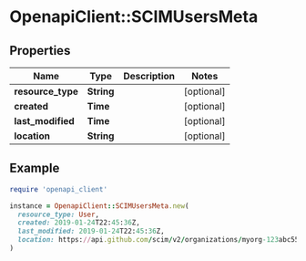 # OpenapiClient::SCIMUsersMeta

## Properties

| Name | Type | Description | Notes |
| ---- | ---- | ----------- | ----- |
| **resource_type** | **String** |  | [optional] |
| **created** | **Time** |  | [optional] |
| **last_modified** | **Time** |  | [optional] |
| **location** | **String** |  | [optional] |

## Example

```ruby
require 'openapi_client'

instance = OpenapiClient::SCIMUsersMeta.new(
  resource_type: User,
  created: 2019-01-24T22:45:36Z,
  last_modified: 2019-01-24T22:45:36Z,
  location: https://api.github.com/scim/v2/organizations/myorg-123abc55141bfd8f/Users/c42772b5-2029-11e9-8543-9264a97dec8d
)
```

